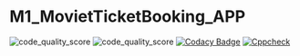 # M1_MovietTicketBooking_APP

![code_quality_score](https://api.codiga.io/project/31281/score/svg) ![code_quality_score](https://api.codiga.io/project/31281/status/svg) [![Codacy Badge](https://app.codacy.com/project/badge/Grade/8380501b050d4fbba57e38732b4a4f3e)](https://www.codacy.com/gh/kirubakaran1645/M1_MovieTicketBooking_app/dashboard?utm_source=github.com&amp;utm_medium=referral&amp;utm_content=kirubakaran1645/M1_MovieTicketBooking_app&amp;utm_campaign=Badge_Grade)
[![Cppcheck](https://github.com/kirubakaran1645/M1_MovieTicketBooking_app/actions/workflows/c-cpp.yml/badge.svg)](https://github.com/kirubakaran1645/M1_MovieTicketBooking_app/actions/workflows/c-cpp.yml)
